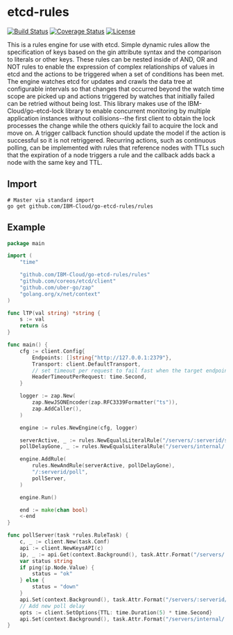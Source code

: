 etcd-rules
==========

[![Build Status](https://travis-ci.org/IBM-Cloud/go-etcd-rules.svg?branch=master)](https://travis-ci.org/IBM-Cloud/go-etcd-rules)
[![Coverage Status](https://coveralls.io/repos/github/IBM-Cloud/go-etcd-rules/badge.svg?branch=master)](https://coveralls.io/github/IBM-Cloud/go-etcd-rules?branch=master)
[![License](https://img.shields.io/badge/License-Apache%202.0-blue.svg)](https://opensource.org/licenses/Apache-2.0)

This is a rules engine for use with etcd.  Simple dynamic rules allow the specification
of keys based on the gin attribute syntax and the comparison to literals or other
keys.  These rules can be nested inside of AND, OR and NOT rules to enable the expression
of complex relationships of values in etcd and the actions to be triggered when a set
of conditions has been met.  The engine watches etcd for updates and crawls the data tree
at configurable intervals so that changes that occurred beyond the watch time scope are picked
up and actions triggered by watches that initially failed can be retried without being lost.
This library makes use of the IBM-Cloud/go-etcd-lock library to enable concurrent monitoring
by multiple application instances without collisions--the first client to obtain the lock
processes the change while the others quickly fail to acquire the lock and move on.  A trigger
callback function should update the model if the action is successful so it is not retriggered.
Recurring actions, such as continuous polling, can be implemented with rules that reference
nodes with TTLs such that the expiration of a node triggers a rule and the callback adds back
a node with the same key and TTL.

Import
------

```
# Master via standard import
go get github.com/IBM-Cloud/go-etcd-rules/rules
```

Example
-------

```go
package main

import (
	"time"

	"github.com/IBM-Cloud/go-etcd-rules/rules"
	"github.com/coreos/etcd/client"
	"github.com/uber-go/zap"
	"golang.org/x/net/context"
)

func lTP(val string) *string {
	s := val
	return &s
}

func main() {
	cfg := client.Config{
		Endpoints: []string{"http://127.0.0.1:2379"},
		Transport: client.DefaultTransport,
		// set timeout per request to fail fast when the target endpoint is unavailable
		HeaderTimeoutPerRequest: time.Second,
	}

	logger := zap.New(
		zap.NewJSONEncoder(zap.RFC3339Formatter("ts")),
		zap.AddCaller(),
	)

	engine := rules.NewEngine(cfg, logger)

	serverActive, _ := rules.NewEqualsLiteralRule("/servers/:serverid/state", lTP("active"))
	pollDelayGone, _ := rules.NewEqualsLiteralRule("/servers/internal/:serverid/poll_delay", nil)

	engine.AddRule(
		rules.NewAndRule(serverActive, pollDelayGone),
		"/:serverid/poll",
		pollServer,
	)

	engine.Run()

	end := make(chan bool)
	<-end
}

func pollServer(task *rules.RuleTask) {
	c, _ := client.New(task.Conf)
	api := client.NewKeysAPI(c)
	ip, _ := api.Get(context.Background(), task.Attr.Format("/servers/:serverid/ip"), nil)
	var status string
	if ping(ip.Node.Value) {
		status = "ok"
	} else {
		status = "down"
	}
	api.Set(context.Background(), task.Attr.Format("/servers/:serverid/status"), status, nil)
	// Add new poll delay
	opts := client.SetOptions{TTL: time.Duration(5) * time.Second}
	api.Set(context.Background(), task.Attr.Format("/servers/internal/:serverid/poll_delay"), "", &opts)
}
```

